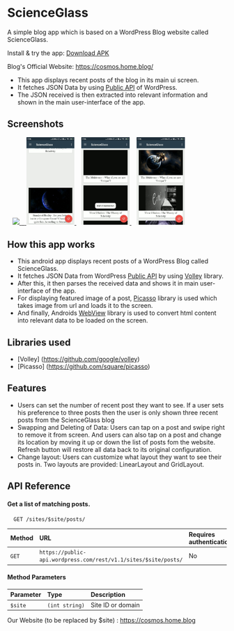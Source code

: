  # ScienceGlass

 A simple blog app which is based on a WordPress Blog website called ScienceGlass.

 Install & try the app: [Download APK](https://drive.google.com/file/d/1Ysg01UcOXfticLrtStf2CNlqX8CaMk4P/view?usp=sharingg)

 Blog's Official Website: https://cosmos.home.blog/

 * This app displays recent posts of the blog in its main ui screen.
 * It fetches JSON Data by using [Public API](https://developer.wordpress.com/docs/api/) of WordPress.
 * The JSON received is then extracted into relevant information and shown in the main user-interface of the app.


 ## Screenshots


  <span>&nbsp;&nbsp;</span>
 <a href="https://user-images.githubusercontent.com/42529024/168333688-391859dd-49fd-4e84-b91d-8fe348639413.png" target="_blank">
  <img src="https://user-images.githubusercontent.com/42529024/168333688-391859dd-49fd-4e84-b91d-8fe348639413.png" width="22%" />
 <span>&nbsp;&nbsp;</span>
 <a href="https://raw.githubusercontent.com/s0oraj/ScienceGlass/master/illustration_gif_two.gif" target="_blank">
  <img src="https://raw.githubusercontent.com/s0oraj/ScienceGlass/master/illustration_gif_two.gif" width="22%" />
</a>
<span>&nbsp;&nbsp;</span>
<a href="https://raw.githubusercontent.com/s0oraj/ScienceGlass/master/illustration_gif_three.gif" target="_blank">
  <img src="https://raw.githubusercontent.com/s0oraj/ScienceGlass/master/illustration_gif_three.gif" width="22%" />
</a>
<span>&nbsp;&nbsp;</span>
<a href="https://raw.githubusercontent.com/s0oraj/ScienceGlass/master/illustration_gif_one.gif" target="_blank">
  <img src="https://raw.githubusercontent.com/s0oraj/ScienceGlass/master/illustration_gif_one.gif" width="22%" />
</a>


 ## How this app works

 - This android app displays recent posts of a WordPress Blog called ScienceGlass.
 - It fetches JSON Data from WordPress [Public API](https://developer.wordpress.com/docs/api/) by using [Volley](https://github.com/google/volley) library.
 - After this, it then parses the received data and shows it in main user-interface of the app.
 - For displaying featured image of a post, [Picasso](https://github.com/square/picasso) library is used which takes image from url and loads it to the screen.
 - And finally, Androids [WebView](https://developer.android.com/reference/android/webkit/WebView) library is used to convert html content into relevant data to be loaded on the screen.
 
 ## Libraries used

 * [Volley] (https://github.com/google/volley)
 * [Picasso] (https://github.com/square/picasso)


 ## Features

 -  Users can set the number of recent post they want to see. If a user sets his preference to three posts then the user is only shown three recent posts from the ScienceGlass blog
 -  Swapping and Deleting of Data: Users can tap on a post and swipe right to remove it from screen. And users can also tap on a post and change its location by moving it up or down the list of posts fom the website. Refresh button will restore all data back to its original configuration.
 -  Change layout: Users can customize what layout they want to see their posts in. Two layouts are provided: LinearLayout and GridLayout.
 
 
## API Reference

#### Get a list of matching posts.

```http
  GET /sites/$site/posts/
```

| Method | URL    | Requires authentication?     |
| :-------- | :------- | :------------------------- |
| `GET` | `https://public-api.wordpress.com/rest/v1.1/sites/$site/posts/` | No |

#### Method Parameters


| Parameter | Type     | Description                       |
| :-------- | :------- | :-------------------------------- |
| `$site`      | `(int string)` | Site ID or domain |
 
 Our Website (to be replaced by $site) : https://cosmos.home.blog




